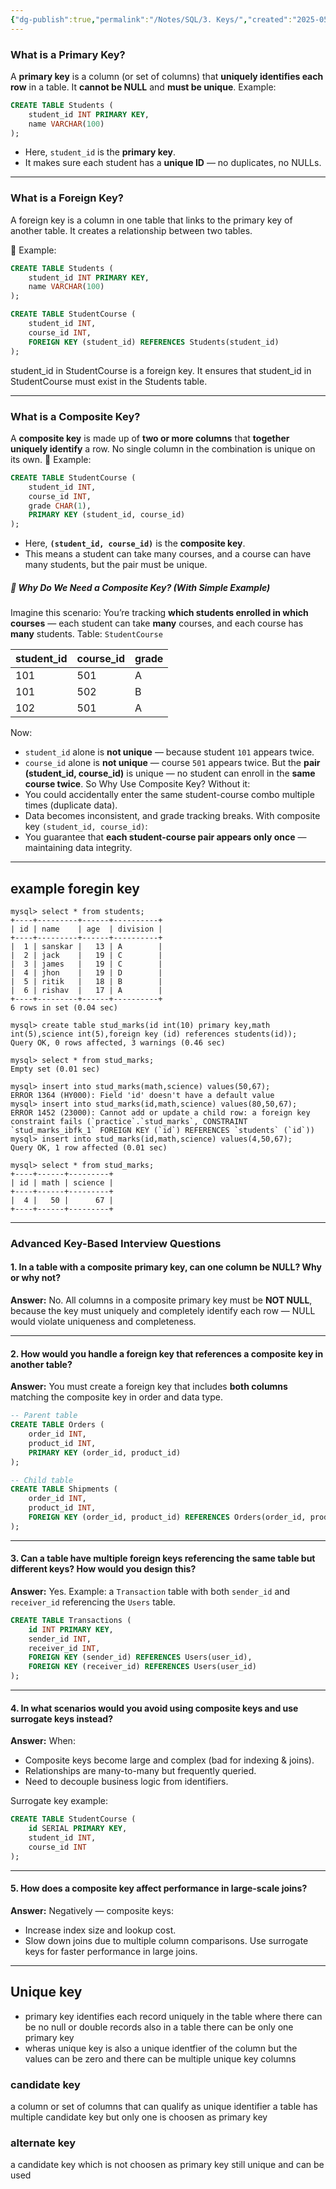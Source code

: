 ```yaml
---
{"dg-publish":true,"permalink":"/Notes/SQL/3. Keys/","created":"2025-05-03T20:58:57.848+05:30"}
---
```



###  What is a Primary Key?

A **primary key** is a column (or set of columns) that **uniquely identifies each row** in a table.
It **cannot be NULL** and **must be unique**.
 Example:
```sql
CREATE TABLE Students (
    student_id INT PRIMARY KEY,
    name VARCHAR(100)
);
```
* Here, `student_id` is the **primary key**.
* It makes sure each student has a **unique ID** — no duplicates, no NULLs.
---
###  What is a Foreign Key?
A foreign key is a column in one table that links to the primary key of another table.
It creates a relationship between two tables.

📌 Example:
```sql
CREATE TABLE Students (
    student_id INT PRIMARY KEY,
    name VARCHAR(100)
);

CREATE TABLE StudentCourse (
    student_id INT,
    course_id INT,
    FOREIGN KEY (student_id) REFERENCES Students(student_id)
);
```
student_id in StudentCourse is a foreign key.
It ensures that student_id in StudentCourse must exist in the Students table.

---
### What is a Composite Key?

A **composite key** is made up of **two or more columns** that **together uniquely identify** a row.
No single column in the combination is unique on its own.
📌 Example:
```sql
CREATE TABLE StudentCourse (
    student_id INT,
    course_id INT,
    grade CHAR(1),
    PRIMARY KEY (student_id, course_id)
);
```
* Here, **`(student_id, course_id)`** is the **composite key**.
* This means a student can take many courses, and a course can have many students, but the pair must be unique.
##### 🔎 Why Do We Need a Composite Key? (With Simple Example)
Imagine this scenario:
You’re tracking **which students enrolled in which courses** — each student can take **many** courses, and each course has **many** students.
 Table: `StudentCourse`

| student\_id | course\_id | grade |
| ----------- | ---------- | ----- |
| 101         | 501        | A     |
| 101         | 502        | B     |
| 102         | 501        | A     |

Now:
* `student_id` alone is **not unique** — because student `101` appears twice.
* `course_id` alone is **not unique** — course `501` appears twice.
 But the **pair (student\_id, course\_id)** is unique — no student can enroll in the **same course twice**.
 So Why Use Composite Key?
Without it:
* You could accidentally enter the same student-course combo multiple times (duplicate data).
* Data becomes inconsistent, and grade tracking breaks.
With composite key `(student_id, course_id)`:
* You guarantee that **each student-course pair appears only once** — maintaining data integrity.

---
## example foregin key

```
mysql> select * from students;
+----+---------+------+----------+
| id | name    | age  | division |
+----+---------+------+----------+
|  1 | sanskar |   13 | A        |
|  2 | jack    |   19 | C        |
|  3 | james   |   19 | C        |
|  4 | jhon    |   19 | D        |
|  5 | ritik   |   18 | B        |
|  6 | rishav  |   17 | A        |
+----+---------+------+----------+
6 rows in set (0.04 sec)

mysql> create table stud_marks(id int(10) primary key,math int(5),science int(5),foreign key (id) references students(id));
Query OK, 0 rows affected, 3 warnings (0.46 sec)

mysql> select * from stud_marks;
Empty set (0.01 sec)

mysql> insert into stud_marks(math,science) values(50,67);
ERROR 1364 (HY000): Field 'id' doesn't have a default value
mysql> insert into stud_marks(id,math,science) values(80,50,67);
ERROR 1452 (23000): Cannot add or update a child row: a foreign key constraint fails (`practice`.`stud_marks`, CONSTRAINT `stud_marks_ibfk_1` FOREIGN KEY (`id`) REFERENCES `students` (`id`))
mysql> insert into stud_marks(id,math,science) values(4,50,67);
Query OK, 1 row affected (0.01 sec)

mysql> select * from stud_marks;
+----+------+---------+
| id | math | science |
+----+------+---------+
|  4 |   50 |      67 |
+----+------+---------+
```


---
###  Advanced Key-Based Interview Questions

#### 1. **In a table with a composite primary key, can one column be NULL? Why or why not?**

**Answer:**
No. All columns in a composite primary key must be **NOT NULL**, because the key must uniquely and completely identify each row — NULL would violate uniqueness and completeness.

---

#### 2. **How would you handle a foreign key that references a composite key in another table?**

**Answer:**
You must create a foreign key that includes **both columns** matching the composite key in order and data type.

```sql
-- Parent table
CREATE TABLE Orders (
    order_id INT,
    product_id INT,
    PRIMARY KEY (order_id, product_id)
);

-- Child table
CREATE TABLE Shipments (
    order_id INT,
    product_id INT,
    FOREIGN KEY (order_id, product_id) REFERENCES Orders(order_id, product_id)
);
```

---

#### 3. **Can a table have multiple foreign keys referencing the same table but different keys? How would you design this?**

**Answer:**
Yes. Example: a `Transaction` table with both `sender_id` and `receiver_id` referencing the `Users` table.

```sql
CREATE TABLE Transactions (
    id INT PRIMARY KEY,
    sender_id INT,
    receiver_id INT,
    FOREIGN KEY (sender_id) REFERENCES Users(user_id),
    FOREIGN KEY (receiver_id) REFERENCES Users(user_id)
);
```

---

#### 4. **In what scenarios would you avoid using composite keys and use surrogate keys instead?**

**Answer:**
When:

* Composite keys become large and complex (bad for indexing & joins).
* Relationships are many-to-many but frequently queried.
* Need to decouple business logic from identifiers.

Surrogate key example:

```sql
CREATE TABLE StudentCourse (
    id SERIAL PRIMARY KEY,
    student_id INT,
    course_id INT
);
```

---

#### 5. **How does a composite key affect performance in large-scale joins?**

**Answer:**
Negatively — composite keys:

* Increase index size and lookup cost.
* Slow down joins due to multiple column comparisons.
  Use surrogate keys for faster performance in large joins.
---

## Unique key

- primary key identifies each record uniquely in the table where there can be no null or double records also in a table there can be only one primary key
- wheras unique key is also a unique identfier of the column but the values can be zero and there can be multiple unique key columns 

### candidate key
a column or set of columns that can qualify as unique identifier
a table has multiple candidate key but only one is choosen as primary key
### alternate key
a candidate key which is not choosen as primary key still unique and can be used
